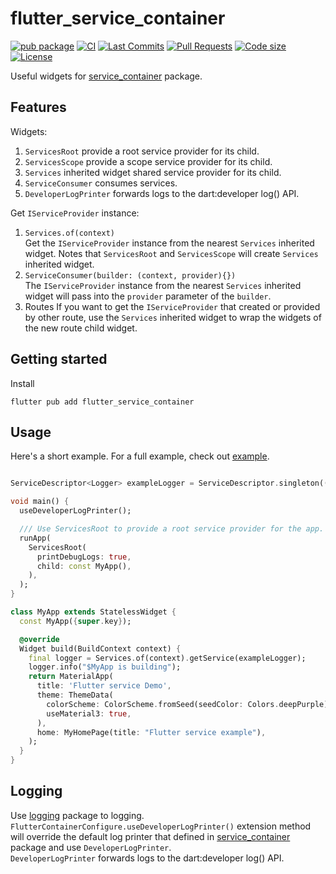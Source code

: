 <!--
This README describes the package. If you publish this package to pub.dev,
this README's contents appear on the landing page for your package.

For information about how to write a good package README, see the guide for
[writing package pages](https://dart.dev/tools/pub/writing-package-pages).

For general information about developing packages, see the Dart guide for
[creating packages](https://dart.dev/guides/libraries/create-packages)
and the Flutter guide for
[developing packages and plugins](https://flutter.dev/to/develop-packages).
-->

# flutter_service_container

[![pub package](https://img.shields.io/pub/v/flutter_service_container?logo=dart&logoColor=00b9fc)](https://pub.dev/packages/flutter_service_container)
[![CI](https://img.shields.io/github/actions/workflow/status/codelovercc/flutter_service_container/flutter.yml?branch=main&logo=github-actions&logoColor=white)](https://github.com/codelovercc/flutter_service_container/actions)
[![Last Commits](https://img.shields.io/github/last-commit/codelovercc/flutter_service_container?logo=git&logoColor=white)](https://github.com/codelovercc/flutter_service_container/commits/main)
[![Pull Requests](https://img.shields.io/github/issues-pr/codelovercc/flutter_service_container?logo=github&logoColor=white)](https://github.com/codelovercc/flutter_service_container/pulls)
[![Code size](https://img.shields.io/github/languages/code-size/codelovercc/flutter_service_container?logo=github&logoColor=white)](https://github.com/codelovercc/flutter_service_container)
[![License](https://img.shields.io/github/license/codelovercc/flutter_service_container?logo=open-source-initiative&logoColor=green)](https://github.com/codelovercc/flutter_service_container/blob/main/LICENSE)

Useful widgets for [service_container](https://pub.dev/packages/service_container) package.

## Features

Widgets:

1. `ServicesRoot` provide a root service provider for its child.
2. `ServicesScope` provide a scope service provider for its child.
3. `Services` inherited widget shared service provider for its child.
4. `ServiceConsumer` consumes services.
5. `DeveloperLogPrinter` forwards logs to the dart:developer log() API.

Get `IServiceProvider` instance:

1. `Services.of(context)`  
   Get the `IServiceProvider` instance from the nearest `Services` inherited widget. Notes
   that `ServicesRoot` and `ServicesScope` will create `Services` inherited widget.
2. `ServiceConsumer(builder: (context, provider){})`  
   The `IServiceProvider` instance from the nearest `Services` inherited widget will pass into the
   `provider` parameter of the `builder`.
3. Routes
   If you want to get the `IServiceProvider` that created or provided by other route, use the
   `Services` inherited widget to wrap the widgets of the new route child widget.

## Getting started

Install

```shell
flutter pub add flutter_service_container
```

## Usage

Here's a short example. For a full example, check out [example](example).

```dart

ServiceDescriptor<Logger> exampleLogger = ServiceDescriptor.singleton((p) => Logger("Example"));

void main() {
  useDeveloperLogPrinter();

  /// Use ServicesRoot to provide a root service provider for the app.
  runApp(
    ServicesRoot(
      printDebugLogs: true,
      child: const MyApp(),
    ),
  );
}

class MyApp extends StatelessWidget {
  const MyApp({super.key});

  @override
  Widget build(BuildContext context) {
    final logger = Services.of(context).getService(exampleLogger);
    logger.info("$MyApp is building");
    return MaterialApp(
      title: 'Flutter service Demo',
      theme: ThemeData(
        colorScheme: ColorScheme.fromSeed(seedColor: Colors.deepPurple),
        useMaterial3: true,
      ),
      home: MyHomePage(title: "Flutter service example"),
    );
  }
}
```

## Logging

Use [logging](https://pub.dev/packages/logging) package to logging.  
`FlutterContainerConfigure.useDeveloperLogPrinter()` extension method will override the default log
printer that defined in [service_container](https://pub.dev/packages/service_container) package and
use `DeveloperLogPrinter`.   
`DeveloperLogPrinter` forwards logs to the dart:developer log() API.
